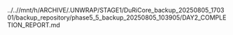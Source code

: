 ../..//mnt/h/ARCHIVE/.UNWRAP/STAGE1/DuRiCore_backup_20250805_170301/backup_repository/phase5_5_backup_20250805_103905/DAY2_COMPLETION_REPORT.md